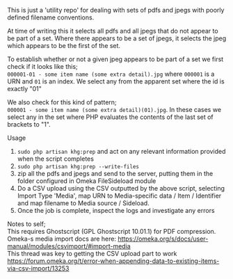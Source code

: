 This is just a 'utility repo' for dealing with sets of pdfs and jpegs with poorly defined filename conventions. 

At time of writing this it selects all pdfs and all jpegs that do not appear to be part of a set. Where there appears to be a set of jpegs, it selects the jpeg which appears to be the first of the set. 

To establish whether or not a given jpeg appears to be part of a set we first check if it looks like this;  
`000001-01 - some item name (some extra detail).jpg` where `000001` is a URN and `01` is an index. We select any from the apparent set where the id is exactly "01"  
   
We also check for this kind of pattern;  
`000001 - some item name (some extra detail)(01).jpg`. In these cases we select any in the set where PHP evaluates the contents of the last set of brackets to "1".  

Usage  
1. `sudo php artisan khg:prep` and act on any relevant information provided when the script completes
2. `sudo php artisan khg:prep --write-files` 
3. zip all the pdfs and jpegs and send to the server, putting them in the folder configured in Omeka FileSideload module
4. Do a CSV upload using the CSV outputted by the above script, selecting Import Type 'Media', map URN to Media-specific data / Item / Identifier and map filename to Media source / Sideload. 
5. Once the job is complete, inspect the logs and investigate any errors

Notes to self;  
This requires Ghostscript (GPL Ghostscript 10.01.1) for PDF compression.  
Omeka-s media import docs are here: https://omeka.org/s/docs/user-manual/modules/csvimport/#import-media  
This thread was key to getting the CSV upload part to work https://forum.omeka.org/t/error-when-appending-data-to-existing-items-via-csv-import/13253  

